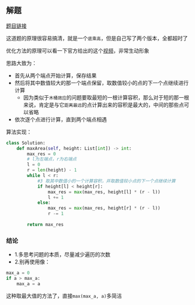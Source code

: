 ## 解题

[题目链接](https://leetcode.com/problems/container-with-most-water/)

这道题的原理很容易搞清，就是一个`底乘高`，但是自己写了两个版本，全都超时了

优化方法的原理可以看一下官方给出的这个[视频](https://leetcode.com/problems/container-with-most-water/solution/)，非常生动形象

思路大致为：
- 首先从两个端点开始计算，保存结果
- 然后将其中数值较大的那一个端点保留，取数值较小的点的下一个点继续进行计算
  - 因为类似于`木桶效应`的问题要取最短的一根计算容积，那么对于短的那一根来说，肯定是与它`距离最远`的点计算出来的容积是最大的，中间的那些点可以省略
- 依次逐个点进行计算，直到两个端点相遇

算法实现：
```python
class Solution:
    def maxArea(self, height: List[int]) -> int:
        max_res = 0
        # l为左端点，r为右端点
        l = 0
        r = len(height) - 1
        while l < r:
            #3 取其中数值小的一个计算容积，并取数值较小点的下一个点继续计算
            if height[l] < height[r]:
                max_res = max(max_res, height[l] * (r - l))
                l += 1
            else:
                max_res = max(max_res, height[r] * (r - l))
                r -= 1
            
        return max_res
```

### 结论

- 1.多思考问题的本质，尽量减少遍历的次数
- 2.别再使用像：
```python
max_a = 0
if a > max_a:
    max_a = a
```
这种取最大值的方法了，直接`max(max_a, a)`多简洁
